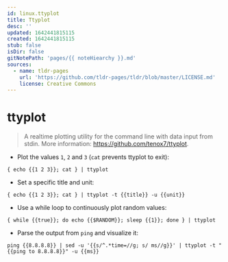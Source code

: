 ```yaml
---
id: linux.ttyplot
title: Ttyplot
desc: ''
updated: 1642441815115
created: 1642441815115
stub: false
isDir: false
gitNotePath: 'pages/{{ noteHiearchy }}.md'
sources:
  - name: tldr-pages
    url: 'https://github.com/tldr-pages/tldr/blob/master/LICENSE.md'
    license: Creative Commons
---
```

# ttyplot

> A realtime plotting utility for the command line with data input from stdin.
> More information: <https://github.com/tenox7/ttyplot>.

- Plot the values `1`, `2` and `3` (`cat` prevents ttyplot to exit):

`{ echo {{1 2 3}}; cat } | ttyplot`

- Set a specific title and unit:

`{ echo {{1 2 3}}; cat } | ttyplot -t {{title}} -u {{unit}}`

- Use a while loop to continuously plot random values:

`{ while {{true}}; do echo {{$RANDOM}}; sleep {{1}}; done } | ttyplot`

- Parse the output from `ping` and visualize it:

`ping {{8.8.8.8}} | sed -u '{{s/^.*time=//g; s/ ms//g}}' | ttyplot -t "{{ping to 8.8.8.8}}" -u {{ms}}`

